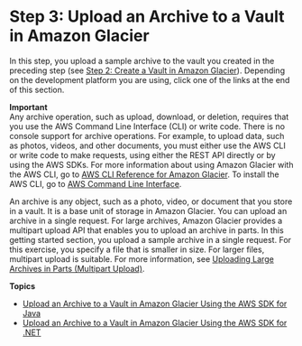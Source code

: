 # Step 3: Upload an Archive to a Vault in Amazon Glacier<a name="getting-started-upload-archive"></a>

In this step, you upload a sample archive to the vault you created in the preceding step \(see [Step 2: Create a Vault in Amazon Glacier](getting-started-create-vault.md)\)\. Depending on the development platform you are using, click one of the links at the end of this section\.

**Important**  
Any archive operation, such as upload, download, or deletion, requires that you use the AWS Command Line Interface \(CLI\) or write code\. There is no console support for archive operations\. For example, to upload data, such as photos, videos, and other documents, you must either use the AWS CLI or write code to make requests, using either the REST API directly or by using the AWS SDKs\. For more information about using Amazon Glacier with the AWS CLI, go to [AWS CLI Reference for Amazon Glacier](http://docs.aws.amazon.com/cli/latest/reference/glacier/index.html)\. To install the AWS CLI, go to [AWS Command Line Interface](http://aws.amazon.com/cli/)\.

An archive is any object, such as a photo, video, or document that you store in a vault\. It is a base unit of storage in Amazon Glacier\. You can upload an archive in a single request\. For large archives, Amazon Glacier provides a multipart upload API that enables you to upload an archive in parts\. In this getting started section, you upload a sample archive in a single request\. For this exercise, you specify a file that is smaller in size\. For larger files, multipart upload is suitable\. For more information, see [Uploading Large Archives in Parts \(Multipart Upload\)](uploading-archive-mpu.md)\.

**Topics**
+ [Upload an Archive to a Vault in Amazon Glacier Using the AWS SDK for Java](getting-started-upload-archive-java.md)
+ [Upload an Archive to a Vault in Amazon Glacier Using the AWS SDK for \.NET](getting-started-upload-archive-dotnet.md)